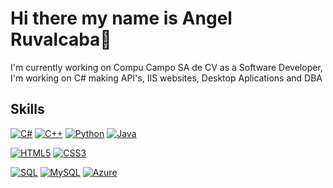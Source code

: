 # Hi there my name is Angel Ruvalcaba👋


I'm currently working on Compu Campo SA de CV as a Software Developer, I'm working on C# making API's, IIS websites, Desktop Aplications and DBA
## Skills

[![C#](https://img.shields.io/badge/csharp-434738?style=for-the-badge&logo=csharp&logoColor=white&labelColor=101010)]()
[![C++](https://img.shields.io/badge/c++-B5D43C?style=for-the-badge&logo=cplusplus&logoColor=white&labelColor=101010)]()
[![Python](https://img.shields.io/badge/python-D9EF81?style=for-the-badge&logo=python&logoColor=white&labelColor=101010)]()
[![Java](https://img.shields.io/badge/java-F7F7F7?style=for-the-badge&logo=java&logoColor=white&labelColor=101010)]()
</br>

[![HTML5](https://img.shields.io/badge/html-434738?style=for-the-badge&logo=html5&logoColor=white&labelColor=101010)]()
[![CSS3](https://img.shields.io/badge/CSS-B5D43C?style=for-the-badge&logo=css3&logoColor=white&labelColor=101010)]()
</br>

[![SQL](https://img.shields.io/badge/sql-D9EF81?style=for-the-badge&logo=sql&logoColor=white&labelColor=101010)]()
[![MySQL](https://img.shields.io/badge/mysql-F7F7F7?style=for-the-badge&logo=mysql&logoColor=white&labelColor=101010)]()
[![Azure](https://img.shields.io/badge/azure-434738?style=for-the-badge&logo=azure&logoColor=white&labelColor=101010)]()
</br>
